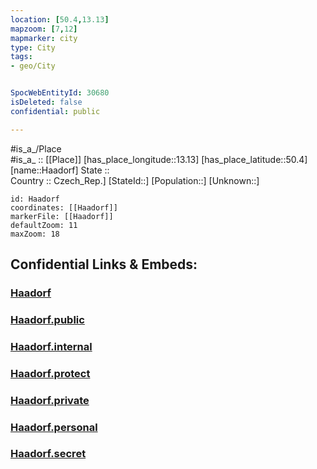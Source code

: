 ```yaml
---
location: [50.4,13.13] 
mapzoom: [7,12] 
mapmarker: city 
type: City
tags:
- geo/City


SpocWebEntityId: 30680
isDeleted: false
confidential: public

---
```

#is_a_/Place  
#is_a_ :: [[Place]] 
[has_place_longitude::13.13] 
[has_place_latitude::50.4] 
[name::Haadorf] 
State ::  
Country :: Czech_Rep.] 
[StateId::] 
[Population::] 
[Unknown::] 


```leaflet
id: Haadorf
coordinates: [[Haadorf]] 
markerFile: [[Haadorf]] 
defaultZoom: 11 
maxZoom: 18
```


## Confidential Links & Embeds: 

### [Haadorf](/_Standards/Earth/Continent/Europe/Europe~Central/Czech_Republic/regions~Czech_Republic/Ústecký/City/Haadorf.md) 

### [Haadorf.public](/_public/Earth/Continent/Europe/Europe~Central/Czech_Republic/regions~Czech_Republic/Ústecký/City/Haadorf.public.md) 

### [Haadorf.internal](/_internal/Earth/Continent/Europe/Europe~Central/Czech_Republic/regions~Czech_Republic/Ústecký/City/Haadorf.internal.md) 

### [Haadorf.protect](/_protect/Earth/Continent/Europe/Europe~Central/Czech_Republic/regions~Czech_Republic/Ústecký/City/Haadorf.protect.md) 

### [Haadorf.private](/_private/Earth/Continent/Europe/Europe~Central/Czech_Republic/regions~Czech_Republic/Ústecký/City/Haadorf.private.md) 

### [Haadorf.personal](/_personal/Earth/Continent/Europe/Europe~Central/Czech_Republic/regions~Czech_Republic/Ústecký/City/Haadorf.personal.md) 

### [Haadorf.secret](/_secret/Earth/Continent/Europe/Europe~Central/Czech_Republic/regions~Czech_Republic/Ústecký/City/Haadorf.secret.md)

